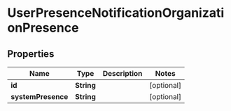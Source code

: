
# UserPresenceNotificationOrganizationPresence

## Properties
Name | Type | Description | Notes
------------ | ------------- | ------------- | -------------
**id** | **String** |  |  [optional]
**systemPresence** | **String** |  |  [optional]



